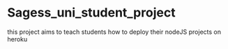 # Sagess_uni_student_project
this project aims to teach students how to deploy their nodeJS projects on heroku
